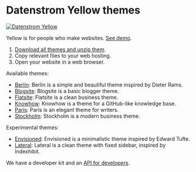 Datenstrom Yellow themes
========================
[![Datenstrom Yellow](https://raw.githubusercontent.com/datenstrom/yellow-developers/master/media/images/datenstrom-yellow-en.jpg)](https://datenstrom.se/yellow/)

Yellow is for people who make websites. [See demo](https://developers.datenstrom.se/).

1. [Download all themes and unzip them](https://github.com/datenstrom/yellow-themes/archive/master.zip).  
2. Copy relevant files to your web hosting.  
3. Open your website in a web browser.

Available themes:

* [Berlin](https://github.com/datenstrom/yellow-themes/tree/master/berlin): 
  Berlin is a simple and beautiful theme inspired by Dieter Rams.
* [Blogsite](https://github.com/datenstrom/yellow-themes/tree/master/blogsite): 
  Blogsite is a basic blogger theme.
* [Flatsite](https://github.com/datenstrom/yellow-themes/tree/master/flatsite): 
  Flatsite is a clean business theme.
* [Knowhow](https://github.com/datenstrom/yellow-themes/tree/master/knowhow): 
  Knowhow is a theme for a GitHub-like knowledge base.
* [Paris](https://github.com/datenstrom/yellow-themes/tree/master/paris): 
  Paris is an elegant theme for writers.
* [Stockholm](https://github.com/datenstrom/yellow-themes/tree/master/stockholm): 
  Stockholm is a modern business theme.

Experimental themes:

* [Envisioned](https://github.com/nogginfuel/yellow-theme-envisioned):
  Envisioned is a minimalistic theme inspired by Edward Tufte.
* [Lateral](https://github.com/nibreh/yellow-theme-lateral):
  Lateral is a clean theme with fixed sidebar, inspired by Indexhibit.

We have a developer kit and an [API for developers](https://developers.datenstrom.se/help/api).
